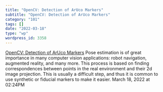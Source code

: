```yaml
---
title: "OpenCV: Detection of ArUco Markers"
subtitle: "OpenCV: Detection of ArUco Markers"
category: "101"
tags: []
date: "2022-03-18"
type: "wp"
wordpress_id: 3358
---
```

[ OpenCV: Detection of ArUco Markers](https://docs.opencv.org/4.x/d5/dae/tutorial_aruco_detection.html)
 Pose estimation is of great importance in many computer vision applications: robot navigation, augmented reality, and many more. This process is based on finding correspondences between points in the real environment and their 2d image projection. This is usually a difficult step, and thus it is common to use synthetic or fiducial markers to make it easier.
March 18, 2022 at 02:24PM